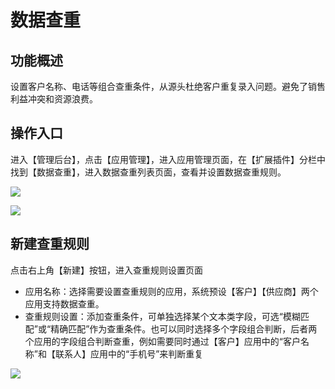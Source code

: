 # 数据查重

## 功能概述
设置客户名称、电话等组合查重条件，从源头杜绝客户重复录入问题。避免了销售利益冲突和资源浪费。

## 操作入口
进入【管理后台】，点击【应用管理】，进入应用管理页面，在【扩展插件】分栏中找到【数据查重】，进入数据查重列表页面，查看并设置数据查重规则。

![](//swstatic.saleswork.cn/docs/usermanual/admin-guide-136.png)

![](//swstatic.saleswork.cn/docs/usermanual/admin-guide-137.png)

## 新建查重规则
点击右上角【新建】按钮，进入查重规则设置页面
- 应用名称：选择需要设置查重规则的应用，系统预设【客户】【供应商】两个应用支持数据查重。
- 查重规则设置：添加查重条件，可单独选择某个文本类字段，可选“模糊匹配”或“精确匹配”作为查重条件。也可以同时选择多个字段组合判断，后者两个应用的字段组合判断查重，例如需要同时通过【客户】应用中的“客户名称”和【联系人】应用中的“手机号”来判断重复

![](//swstatic.saleswork.cn/docs/usermanual/admin-guide-138.png)